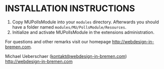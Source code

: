# INSTALLATION INSTRUCTIONS

1. Copy MUPollsModule into your `modules` directory. Afterwards you should have a folder named `modules/MU/PollsModule/Resources`.
2. Initialize and activate MUPollsModule in the extensions administration.

For questions and other remarks visit our homepage http://webdesign-in-bremen.com.

Michael Ueberschaer (kontakt@webdesign-in-bremen.com)
http://webdesign-in-bremen.com
